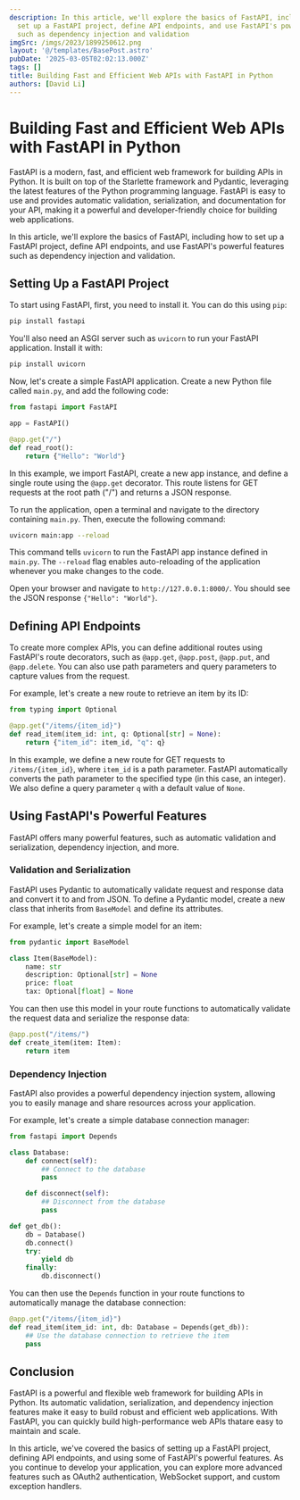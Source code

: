```yaml
---
description: In this article, we'll explore the basics of FastAPI, including how to
  set up a FastAPI project, define API endpoints, and use FastAPI's powerful features
  such as dependency injection and validation
imgSrc: /imgs/2023/1899250612.png
layout: '@/templates/BasePost.astro'
pubDate: '2025-03-05T02:02:13.000Z'
tags: []
title: Building Fast and Efficient Web APIs with FastAPI in Python
authors: [David Li]
---
```


# Building Fast and Efficient Web APIs with FastAPI in Python

FastAPI is a modern, fast, and efficient web framework for building APIs in Python. It is built on top of the Starlette framework and Pydantic, leveraging the latest features of the Python programming language. FastAPI is easy to use and provides automatic validation, serialization, and documentation for your API, making it a powerful and developer-friendly choice for building web applications.

In this article, we'll explore the basics of FastAPI, including how to set up a FastAPI project, define API endpoints, and use FastAPI's powerful features such as dependency injection and validation.

## Setting Up a FastAPI Project

To start using FastAPI, first, you need to install it. You can do this using `pip`:

```bash
pip install fastapi
```

You'll also need an ASGI server such as `uvicorn` to run your FastAPI application. Install it with:

```bash
pip install uvicorn
```

Now, let's create a simple FastAPI application. Create a new Python file called `main.py`, and add the following code:

```python
from fastapi import FastAPI

app = FastAPI()

@app.get("/")
def read_root():
    return {"Hello": "World"}
```

In this example, we import FastAPI, create a new app instance, and define a single route using the `@app.get` decorator. This route listens for GET requests at the root path ("/") and returns a JSON response.

To run the application, open a terminal and navigate to the directory containing `main.py`. Then, execute the following command:

```bash
uvicorn main:app --reload
```

This command tells `uvicorn` to run the FastAPI app instance defined in `main.py`. The `--reload` flag enables auto-reloading of the application whenever you make changes to the code.

Open your browser and navigate to `http://127.0.0.1:8000/`. You should see the JSON response `{"Hello": "World"}`.

## Defining API Endpoints

To create more complex APIs, you can define additional routes using FastAPI's route decorators, such as `@app.get`, `@app.post`, `@app.put`, and `@app.delete`. You can also use path parameters and query parameters to capture values from the request.

For example, let's create a new route to retrieve an item by its ID:

```python
from typing import Optional

@app.get("/items/{item_id}")
def read_item(item_id: int, q: Optional[str] = None):
    return {"item_id": item_id, "q": q}
```

In this example, we define a new route for GET requests to `/items/{item_id}`, where `item_id` is a path parameter. FastAPI automatically converts the path parameter to the specified type (in this case, an integer). We also define a query parameter `q` with a default value of `None`.

## Using FastAPI's Powerful Features

FastAPI offers many powerful features, such as automatic validation and serialization, dependency injection, and more.

### Validation and Serialization

FastAPI uses Pydantic to automatically validate request and response data and convert it to and from JSON. To define a Pydantic model, create a new class that inherits from `BaseModel` and define its attributes.

For example, let's create a simple model for an item:

```python
from pydantic import BaseModel

class Item(BaseModel):
    name: str
    description: Optional[str] = None
    price: float
    tax: Optional[float] = None
```

You can then use this model in your route functions to automatically validate the request data and serialize the response data:

```python
@app.post("/items/")
def create_item(item: Item):
    return item
```

### Dependency Injection

FastAPI also provides a powerful dependency injection system, allowing you to easily manage and share resources across your application.

For example, let's create a simple database connection manager:

```python
from fastapi import Depends

class Database:
    def connect(self):
        ## Connect to the database
        pass

    def disconnect(self):
        ## Disconnect from the database
        pass

def get_db():
    db = Database()
    db.connect()
    try:
        yield db
    finally:
        db.disconnect()
```

You can then use the `Depends` function in your route functions to automatically manage the database connection:

```python
@app.get("/items/{item_id}")
def read_item(item_id: int, db: Database = Depends(get_db)):
    ## Use the database connection to retrieve the item
    pass
```

## Conclusion

FastAPI is a powerful and flexible web framework for building APIs in Python. Its automatic validation, serialization, and dependency injection features make it easy to build robust and efficient web applications. With FastAPI, you can quickly build high-performance web APIs thatare easy to maintain and scale.

In this article, we've covered the basics of setting up a FastAPI project, defining API endpoints, and using some of FastAPI's powerful features. As you continue to develop your application, you can explore more advanced features such as OAuth2 authentication, WebSocket support, and custom exception handlers.